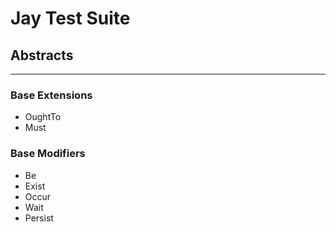 # Jay Test Suite

## Abstracts
---
### Base Extensions
- OughtTo
- Must
### Base Modifiers
- Be
- Exist
- Occur
- Wait
- Persist
